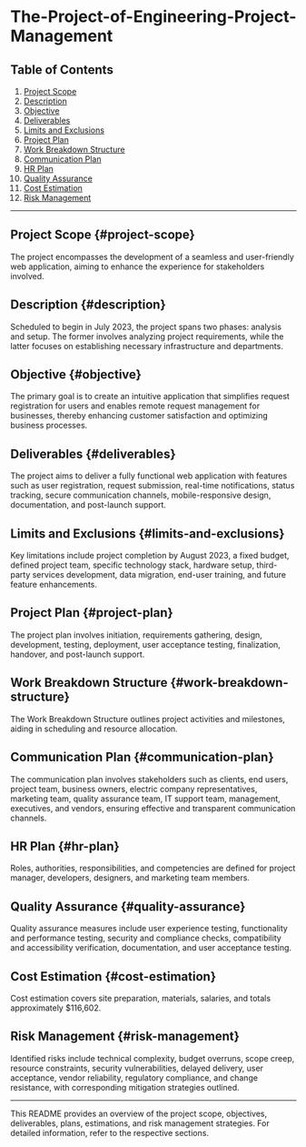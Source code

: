 # The-Project-of-Engineering-Project-Management

Table of Contents
---
1. [Project Scope](#project-scope)
2. [Description](#description)
3. [Objective](#objective)
4. [Deliverables](#deliverables)
5. [Limits and Exclusions](#limits-and-exclusions)
6. [Project Plan](#project-plan)
7. [Work Breakdown Structure](#work-breakdown-structure)
8. [Communication Plan](#communication-plan)
9. [HR Plan](#hr-plan)
10. [Quality Assurance](#quality-assurance)
11. [Cost Estimation](#cost-estimation)
12. [Risk Management](#risk-management)
---

## Project Scope {#project-scope}

The project encompasses the development of a seamless and user-friendly web application, aiming to enhance the experience for stakeholders involved.

## Description {#description}

Scheduled to begin in July 2023, the project spans two phases: analysis and setup. The former involves analyzing project requirements, while the latter focuses on establishing necessary infrastructure and departments.

## Objective {#objective}

The primary goal is to create an intuitive application that simplifies request registration for users and enables remote request management for businesses, thereby enhancing customer satisfaction and optimizing business processes.

## Deliverables {#deliverables}

The project aims to deliver a fully functional web application with features such as user registration, request submission, real-time notifications, status tracking, secure communication channels, mobile-responsive design, documentation, and post-launch support.

## Limits and Exclusions {#limits-and-exclusions}

Key limitations include project completion by August 2023, a fixed budget, defined project team, specific technology stack, hardware setup, third-party services development, data migration, end-user training, and future feature enhancements.

## Project Plan {#project-plan}

The project plan involves initiation, requirements gathering, design, development, testing, deployment, user acceptance testing, finalization, handover, and post-launch support.

## Work Breakdown Structure {#work-breakdown-structure}

The Work Breakdown Structure outlines project activities and milestones, aiding in scheduling and resource allocation.

## Communication Plan {#communication-plan}

The communication plan involves stakeholders such as clients, end users, project team, business owners, electric company representatives, marketing team, quality assurance team, IT support team, management, executives, and vendors, ensuring effective and transparent communication channels.

## HR Plan {#hr-plan}

Roles, authorities, responsibilities, and competencies are defined for project manager, developers, designers, and marketing team members.

## Quality Assurance {#quality-assurance}

Quality assurance measures include user experience testing, functionality and performance testing, security and compliance checks, compatibility and accessibility verification, documentation, and user acceptance testing.

## Cost Estimation {#cost-estimation}

Cost estimation covers site preparation, materials, salaries, and totals approximately $116,602.

## Risk Management {#risk-management}

Identified risks include technical complexity, budget overruns, scope creep, resource constraints, security vulnerabilities, delayed delivery, user acceptance, vendor reliability, regulatory compliance, and change resistance, with corresponding mitigation strategies outlined.

---

This README provides an overview of the project scope, objectives, deliverables, plans, estimations, and risk management strategies. For detailed information, refer to the respective sections.
